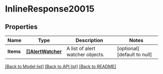 # InlineResponse20015

## Properties
Name | Type | Description | Notes
------------ | ------------- | ------------- | -------------
**Items** | [**[]AlertWatcher**](AlertWatcher.md) | A list of alert watcher objects. | [optional] [default to null]

[[Back to Model list]](../README.md#documentation-for-models) [[Back to API list]](../README.md#documentation-for-api-endpoints) [[Back to README]](../README.md)

